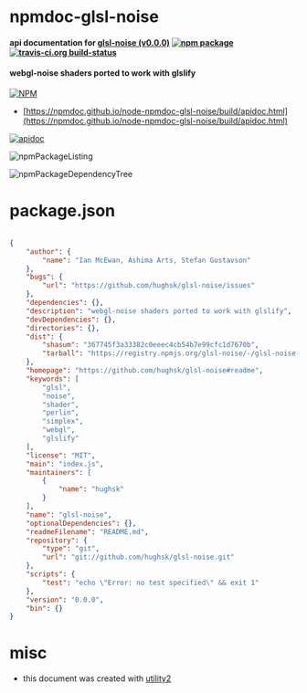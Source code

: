 # npmdoc-glsl-noise

#### api documentation for  [glsl-noise (v0.0.0)](https://github.com/hughsk/glsl-noise#readme)  [![npm package](https://img.shields.io/npm/v/npmdoc-glsl-noise.svg?style=flat-square)](https://www.npmjs.org/package/npmdoc-glsl-noise) [![travis-ci.org build-status](https://api.travis-ci.org/npmdoc/node-npmdoc-glsl-noise.svg)](https://travis-ci.org/npmdoc/node-npmdoc-glsl-noise)

#### webgl-noise shaders ported to work with glslify

[![NPM](https://nodei.co/npm/glsl-noise.png?downloads=true&downloadRank=true&stars=true)](https://www.npmjs.com/package/glsl-noise)

- [https://npmdoc.github.io/node-npmdoc-glsl-noise/build/apidoc.html](https://npmdoc.github.io/node-npmdoc-glsl-noise/build/apidoc.html)

[![apidoc](https://npmdoc.github.io/node-npmdoc-glsl-noise/build/screenCapture.buildCi.browser.%252Ftmp%252Fbuild%252Fapidoc.html.png)](https://npmdoc.github.io/node-npmdoc-glsl-noise/build/apidoc.html)

![npmPackageListing](https://npmdoc.github.io/node-npmdoc-glsl-noise/build/screenCapture.npmPackageListing.svg)

![npmPackageDependencyTree](https://npmdoc.github.io/node-npmdoc-glsl-noise/build/screenCapture.npmPackageDependencyTree.svg)



# package.json

```json

{
    "author": {
        "name": "Ian McEwan, Ashima Arts, Stefan Gustavson"
    },
    "bugs": {
        "url": "https://github.com/hughsk/glsl-noise/issues"
    },
    "dependencies": {},
    "description": "webgl-noise shaders ported to work with glslify",
    "devDependencies": {},
    "directories": {},
    "dist": {
        "shasum": "367745f3a33382c0eeec4cb54b7e99cfc1d7670b",
        "tarball": "https://registry.npmjs.org/glsl-noise/-/glsl-noise-0.0.0.tgz"
    },
    "homepage": "https://github.com/hughsk/glsl-noise#readme",
    "keywords": [
        "glsl",
        "noise",
        "shader",
        "perlin",
        "simplex",
        "webgl",
        "glslify"
    ],
    "license": "MIT",
    "main": "index.js",
    "maintainers": [
        {
            "name": "hughsk"
        }
    ],
    "name": "glsl-noise",
    "optionalDependencies": {},
    "readmeFilename": "README.md",
    "repository": {
        "type": "git",
        "url": "git://github.com/hughsk/glsl-noise.git"
    },
    "scripts": {
        "test": "echo \"Error: no test specified\" && exit 1"
    },
    "version": "0.0.0",
    "bin": {}
}
```



# misc
- this document was created with [utility2](https://github.com/kaizhu256/node-utility2)

